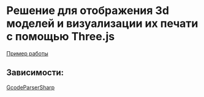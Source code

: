 # Решение для отображения 3d моделей и визуализации их печати с помощью Three.js

[Пример работы](https://www.youtube.com/watch?feature=shared&v=iquavdlWH-M)

## Зависимости:
[GcodeParserSharp](https://github.com/AndreasReitberger/GcodeParserSharp)



